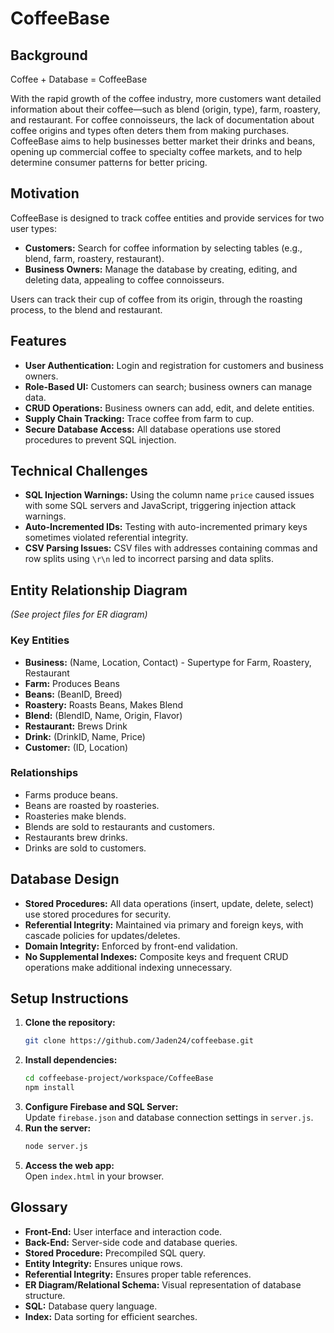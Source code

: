 # CoffeeBase

## Background
Coffee + Database = CoffeeBase

With the rapid growth of the coffee industry, more customers want detailed information about their coffee—such as blend (origin, type), farm, roastery, and restaurant. For coffee connoisseurs, the lack of documentation about coffee origins and types often deters them from making purchases. CoffeeBase aims to help businesses better market their drinks and beans, opening up commercial coffee to specialty coffee markets, and to help determine consumer patterns for better pricing.

## Motivation
CoffeeBase is designed to track coffee entities and provide services for two user types:

- **Customers:** Search for coffee information by selecting tables (e.g., blend, farm, roastery, restaurant).
- **Business Owners:** Manage the database by creating, editing, and deleting data, appealing to coffee connoisseurs.

Users can track their cup of coffee from its origin, through the roasting process, to the blend and restaurant.

## Features
- **User Authentication:** Login and registration for customers and business owners.
- **Role-Based UI:** Customers can search; business owners can manage data.
- **CRUD Operations:** Business owners can add, edit, and delete entities.
- **Supply Chain Tracking:** Trace coffee from farm to cup.
- **Secure Database Access:** All database operations use stored procedures to prevent SQL injection.

## Technical Challenges
- **SQL Injection Warnings:** Using the column name `price` caused issues with some SQL servers and JavaScript, triggering injection attack warnings.
- **Auto-Incremented IDs:** Testing with auto-incremented primary keys sometimes violated referential integrity.
- **CSV Parsing Issues:** CSV files with addresses containing commas and row splits using `\r\n` led to incorrect parsing and data splits.

## Entity Relationship Diagram

*(See project files for ER diagram)*

### Key Entities
- **Business:** (Name, Location, Contact) - Supertype for Farm, Roastery, Restaurant
- **Farm:** Produces Beans
- **Beans:** (BeanID, Breed)
- **Roastery:** Roasts Beans, Makes Blend
- **Blend:** (BlendID, Name, Origin, Flavor)
- **Restaurant:** Brews Drink
- **Drink:** (DrinkID, Name, Price)
- **Customer:** (ID, Location)

### Relationships
- Farms produce beans.
- Beans are roasted by roasteries.
- Roasteries make blends.
- Blends are sold to restaurants and customers.
- Restaurants brew drinks.
- Drinks are sold to customers.

## Database Design
- **Stored Procedures:** All data operations (insert, update, delete, select) use stored procedures for security.
- **Referential Integrity:** Maintained via primary and foreign keys, with cascade policies for updates/deletes.
- **Domain Integrity:** Enforced by front-end validation.
- **No Supplemental Indexes:** Composite keys and frequent CRUD operations make additional indexing unnecessary.

## Setup Instructions
1. **Clone the repository:**
   ```zsh
   git clone https://github.com/Jaden24/coffeebase.git
   ```
2. **Install dependencies:**
   ```zsh
   cd coffeebase-project/workspace/CoffeeBase
   npm install
   ```
3. **Configure Firebase and SQL Server:**  
   Update `firebase.json` and database connection settings in `server.js`.
4. **Run the server:**
   ```zsh
   node server.js
   ```
5. **Access the web app:**  
   Open `index.html` in your browser.

## Glossary
- **Front-End:** User interface and interaction code.
- **Back-End:** Server-side code and database queries.
- **Stored Procedure:** Precompiled SQL query.
- **Entity Integrity:** Ensures unique rows.
- **Referential Integrity:** Ensures proper table references.
- **ER Diagram/Relational Schema:** Visual representation of database structure.
- **SQL:** Database query language.
- **Index:** Data sorting for efficient searches.